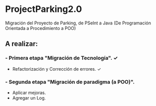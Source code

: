 # ProjectParking2.0

Migración del Proyecto de Parking, de PSeInt a Java (De Programación Orientada a Procedimiento a POO)

## A realizar:

### - Primera etapa "Migración de Tecnología". ✓
  - Refactorización y Corrección de errores. ✓

### - Segunda etapa "Migración de paradigma (a POO)".
  - Aplicar mejoras.
  - Agregar un Log.
